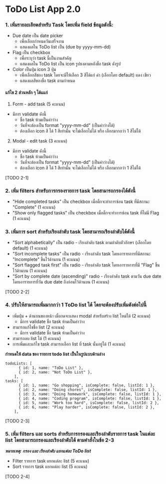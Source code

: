# ToDo List App 2.0
### 1. เพิ่มรายละเอียดสำหรับ Task โดยเพิ่ม field ข้อมูลดังนี้:
- Due date เป็น date picker
  - เพื่อเลือกกำหนดวันเสร็จงาน
  - แสดงผลใน ToDo list เป็น (due by yyyy-mm-dd)
- Flag เป็น checkbox
  - เพื่อระบุว่า task นี้เป็นงานสำคัญ
  - แสดงผลใน ToDo list เป็น icon รูปธงตามหลังชื่อ task ดังรูป 
- Color เป็นปุ่ม icon 3 ปุ่ม
  - เพื่อเลือกสีของ task โดยจะมีให้เลือก 3 สีได้แก่ ดำ (เลือกโดย default) แดง เขียว
  - แสดงผลสีของชื่อ task ตามกำหนด

#### แก้ไข 2 ส่วนหลัก ๆ ได้แแก่ 
1. Form - add task (5 คะแนน)
  - มีการ validate ดังนี้
    - ชื่อ task ห้ามเป็นค่าว่าง
    - วันที่จะต้องเป็น format "yyyy-mm-dd" (เป็นค่าว่างได้)
    - ต้องเลือก icon สี ได้ 1 สีเท่านั้น จะไม่เลือกไม่ได้ หรือ เลือกมากกว่า 1 สีไม่ได้
2. Modal - edit task (3 คะแนน)
  - มีการ validate ดังนี้
    - ชื่อ task ห้ามเป็นค่าว่าง
    - วันที่จะต้องเป็น format "yyyy-mm-dd" (เป็นค่าว่างได้)
    - ต้องเลือก icon สี ได้ 1 สีเท่านั้น จะไม่เลือกไม่ได้ หรือ เลือกมากกว่า 1 สีไม่ได้

[TODO 2-1]

### 2. เพิ่ม filters สำหรับการกรองรายการ task โดยสามารถกรองได้ดังนี้
- "Hide completed tasks" เป็น checkbox เมื่อติ้กจะทำการซ่อน task ที่มีสถานะ "Complete" (1 คะแนน)
- "Show only flagged tasks" เป็น checkbox เมื่อติ้กจะทำการซ่อน task ที่ไม่มี Flag (1 คะแนน)

### 3. เพิ่มการ sort สำหรับเรียงลำดับ task โดยสามารถเรียงลำดับได้ดังนี้ 
- "Sort alphabetically" เป็น radio - เรียงลำดับ task ตามลำดับตัวอักษร (เลือกโดย default) (1 คะแนน)
- "Sort incomplete tasks" เป็น radio - เรียงลำดับ task โดยเอารายการที่มีสถานะ "Incomplete" ขึ้นไว้ด้านบน (1 คะแนน)
- "Sort flagged task first" เป็น radio - เรียงลำดับ task โดยเอารายการที่มี "Flag" ขึ้นไว้ด้านบน (1 คะแนน)
- "Sort by complete date (ascending)" radio - เรียงลำดับ task ตามวัน due date โดยเอารายการที่วัน due date ถึงก่อนไว้ด้านบน (1 คะแนน)

[TODO 2-2]

### 4. ปรับให้สามารถเพิ่มมากกว่า 1 ToDo list ได้ โดยจะต้องปรับเพิ่มดังต่อไปนี้
- เพิ่มปุ่ม + ด้านบนของหน้า เมื่อกดจะแสดง modal สำหรับสร้าง list ใหม่ได้ (2 คะแนน)
  - มีการ validate ชื่อ task ห้ามเป็นค่าว่าง
- สามารถแก้ไขชื่อ list (2 คะแนน)
  - มีการ validate ชื่อ task ห้ามเป็นค่าว่าง
- สามารถลบ list ได้ (1 คะแนน)
- การเพิ่มและแก้ไข task สามารถเลือก list ที่ task นั้นอยู่ได้ (1 คะแนน)

**กำหนดให้ data ของ รายการ todo list เป็นในรูปแบบด้านล่าง**
```
todoLists: [
      { id: 1, name: "ToDo List" },
      { id: 2, name: "Not ToDo List" },
    ],
tasks: [
      { id: 1, name: "Go shopping", isComplete: false, listId: 1 },
      { id: 2, name: "Doing chores", isComplete: false, listId: 1 },
      { id: 3, name: "Doing homework", isComplete: false, listId: 1 },
      { id: 4, name: "Coding program", isComplete: false, listId: 1 },
      { id: 5, name: "Work too hard", isComplete: false, listId: 2 },
      { id: 6, name: "Play harder", isComplete: false, listId: 2 },
    ],
```

[TODO 2-3]

### 5. เพิ่ม filters และ sorts สำหรับการกรองและเรียงลำดับรายการ task ในแต่ละ list โดยสามารถกรองและเรียงลำดับได้ ตามคำสั่งในข้อ 2-3
**_หมายเหตุ: กรอง และ เรียงลำดับ แยกแต่ละ ToDo list_**
- Filter รายการ task แยกแต่ละ list (5 คะแนน)
- Sort รายการ task แยกแต่ละ list (5 คะแนน)

[TODO 2-4]



